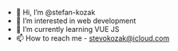- 👋 Hi, I’m @stefan-kozak
- 👀 I’m interested in web development
- 🌱 I’m currently learning VUE JS
- 📫 How to reach me - stevokozak@icloud.com

<!---
stefan-kozak/stefan-kozak is a ✨ special ✨ repository because its `README.md` (this file) appears on your GitHub profile.
You can click the Preview link to take a look at your changes.
--->
